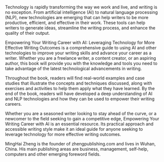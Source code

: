 
Technology is rapidly transforming the way we work and live, and writing is no exception. From artificial intelligence (AI) to natural language processing (NLP), new technologies are emerging that can help writers to be more productive, efficient, and effective in their work. These tools can help writers to generate ideas, streamline the writing process, and enhance the quality of their output.

Empowering Your Writing Career with AI: Leveraging Technology for More Effective Writing Outcomes is a comprehensive guide to using AI and other technologies to improve your writing skills and advance your career as a writer. Whether you are a freelance writer, a content creator, or an aspiring author, this book will provide you with the knowledge and tools you need to take advantage of the latest technological advancements in writing.

Throughout the book, readers will find real-world examples and case studies that illustrate the concepts and techniques discussed, along with exercises and activities to help them apply what they have learned. By the end of the book, readers will have developed a deep understanding of AI and NLP technologies and how they can be used to empower their writing careers.

Whether you are a seasoned writer looking to stay ahead of the curve, or a newcomer to the field seeking to gain a competitive edge, Empowering Your Writing Career with AI is an essential resource. Its practical approach and accessible writing style make it an ideal guide for anyone seeking to leverage technology for more effective writing outcomes.

MingHai Zheng is the founder of zhengpublishing.com and lives in Wuhan, China. His main publishing areas are business, management, self-help, computers and other emerging foreword fields.
